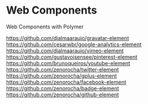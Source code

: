 Web Components
==============

Web Components with Polymer


https://github.com/djalmaaraujo/gravatar-element 
https://github.com/cesarwbr/google-analytics-element
https://github.com/djalmaaraujo/vimeo-element
https://github.com/gustavoisensee/pinterest-element
https://github.com/brunoqueiros/youtube-element
https://github.com/zenorocha/twitter-element
https://github.com/zenorocha/gplus-element
https://github.com/zenorocha/facebook-element
https://github.com/zenorocha/badge-element
https://github.com/zenorocha/github-element





